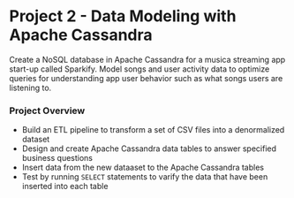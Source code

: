 # Project 2 - Data Modeling with Apache Cassandra

Create a NoSQL database in Apache Cassandra for a musica streaming app start-up called Sparkify. Model songs and user activity data to optimize queries for understanding app user behavior such as what songs users are listening to. 

### Project Overview 

* Build an ETL pipeline to transform a set of CSV files into a denormalized dataset
* Design and create Apache Cassandra data tables to answer specified business questions
* Insert data from the new dataaset to the Apache Cassandra tables
* Test by running `SELECT` statements to varify the data that have been inserted into each table

